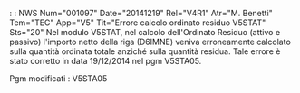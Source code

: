  :  : NWS Num="001097" Date="20141219" Rel="V4R1" Atr="M. Benetti" Tem="TEC" App="V5" Tit="Errore calcolo ordinato residuo V5STAT" Sts="20"
Nel modulo V5STAT, nel calcolo dell'Ordinato Residuo (attivo e passivo) l'importo netto della riga (D6IMNE) veniva erroneamente calcolato sulla quantità ordinata totale anziché sulla quantità residua.
Tale errore è stato corretto in data 19/12/2014 nel pgm V5STA05.

Pgm modificati : 
V5STA05
